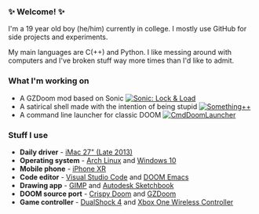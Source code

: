 ### ✨ Welcome! ✨
I'm a 19 year old boy (he/him) currently in college. I mostly use GitHub for side projects and experiments.

My main languages are C(++) and Python.
I like messing around with computers and I've broken stuff way more times than I'd like to admit.

### What I'm working on
- A GZDoom mod based on Sonic [![Sonic: Lock & Load](https://github.com/That1M8Head/That1M8Head/raw/main/NextButton.png "Sonic: Lock & Load")](https://github.com/That1M8Head/Sonic-LockandLoad)
- A satirical shell made with the intention of being stupid [![Something++](https://github.com/That1M8Head/That1M8Head/raw/main/NextButton.png "Something++")](https://github.com/That1M8Head/SomethingPlusPlus) 
- A command line launcher for classic DOOM [![CmdDoomLauncher](https://github.com/That1M8Head/That1M8Head/raw/main/NextButton.png "CmdDoomLauncher")](https://github.com/That1M8Head/CmdDoomLauncher) 

### Stuff I use

- **Daily driver** - [iMac 27" (Late 2013)](https://support.apple.com/kb/sp688?locale=en_GB)
- **Operating system** - [Arch Linux](https://archlinux.org) and [Windows 10](https://www.microsoft.com/en-gb/windows/)
- **Mobile phone** - [iPhone XR](https://www.apple.com/iphone-xr/specs/)
- **Code editor** - [Visual Studio Code](https://code.visualstudio.com/) and [DOOM Emacs](https://github.com/hlissner/doom-emacs)
- **Drawing app** - [GIMP](https://www.gimp.org/) and [Autodesk Sketchbook](https://www.autodesk.com/products/sketchbook/overview)
- **DOOM source port** - [Crispy Doom](https://www.chocolate-doom.org/wiki/index.php/Crispy_Doom) and [GZDoom](https://zdoom.org/index)
- **Game controller** - [DualShock 4](https://www.playstation.com/en-gb/accessories/dualshock-4-wireless-controller/) and [Xbox One Wireless Controller](https://www.xbox.com/en-GB/accessories/controllers/blue-wireless-controller)

